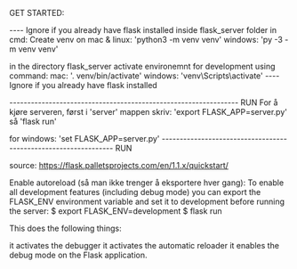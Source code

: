 GET STARTED:

---- Ignore if you already have flask installed
inside flask_server folder in cmd:
Create venv on mac & linux: 'python3 -m venv venv'
windows: 'py -3 -m venv venv'

in the directory flask_server activate environemnt for development using command:
mac: '. venv/bin/activate'
windows: 'venv\Scripts\activate'
---- Ignore if you already have flask installed

---------------------------------------------------------------- RUN
For å kjøre serveren, først i 'server' mappen skriv:
'export FLASK_APP=server.py'
så 'flask run'

for windows: 'set FLASK_APP=server.py'
---------------------------------------------------------------- RUN

source: https://flask.palletsprojects.com/en/1.1.x/quickstart/

Enable autoreload (så man ikke trenger å eksportere hver gang):
    To enable all development features (including debug mode) you can export the FLASK_ENV environment variable and set it to development before running the server:
    $ export FLASK_ENV=development
    $ flask run

This does the following things:

it activates the debugger
it activates the automatic reloader
it enables the debug mode on the Flask application.